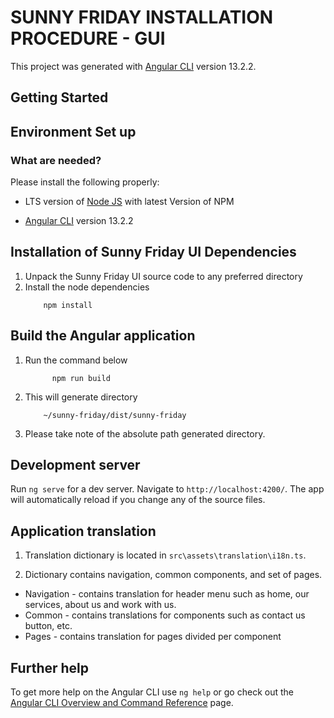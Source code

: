 # SUNNY FRIDAY INSTALLATION PROCEDURE - GUI

This project was generated with [Angular CLI](https://github.com/angular/angular-cli) version 13.2.2.

## Getting Started

## Environment Set up

### What are needed?

Please install the following properly:

- LTS version of [Node JS](https://nodejs.org/en/) with latest Version of NPM

- [Angular CLI](https://github.com/angular/angular-cli) version 13.2.2

## Installation of Sunny Friday UI Dependencies

1. Unpack the Sunny Friday UI source code to any preferred directory
1. Install the node dependencies
   ```
       npm install
   ```

## Build the Angular application

1. Run the command below
   ```
         npm run build
   ```
1. This will generate directory
   ```
       ~/sunny-friday/dist/sunny-friday
   ```
1. Please take note of the absolute path generated directory.

## Development server

Run `ng serve` for a dev server. Navigate to `http://localhost:4200/`. The app will automatically reload if you change any of the source files.

## Application translation

1. Translation dictionary is located in `src\assets\translation\i18n.ts`.

1. Dictionary contains navigation, common components, and set of pages.

- Navigation - contains translation for header menu such as home, our services, about us and work with us.
- Common - contains translations for components such as contact us button, etc.
- Pages - contains translation for pages divided per component

## Further help

To get more help on the Angular CLI use `ng help` or go check out the [Angular CLI Overview and Command Reference](https://angular.io/cli) page.
